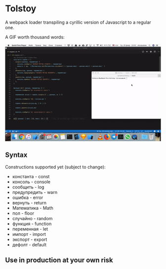 # Tolstoy

A webpack loader transpiling a cyrillic version of Javascript to a regular one.

A GIF worth thousand words:

![Tolstoy](https://github.com/vicrazumov/tolstoy/raw/master/images/tolstoy.gif)

## Syntax
Constructions supported yet (subject to change):

- константа - const
- консоль - console
- сообщить - log
- предупредить - warn
- ошибка - error
- вернуть - return
- Математика - Math
- пол - floor
- случайно - random
- функция - function
- переменная - let
- импорт - import
- экспорт - export
- дефолт - default

## Use in production at your own risk